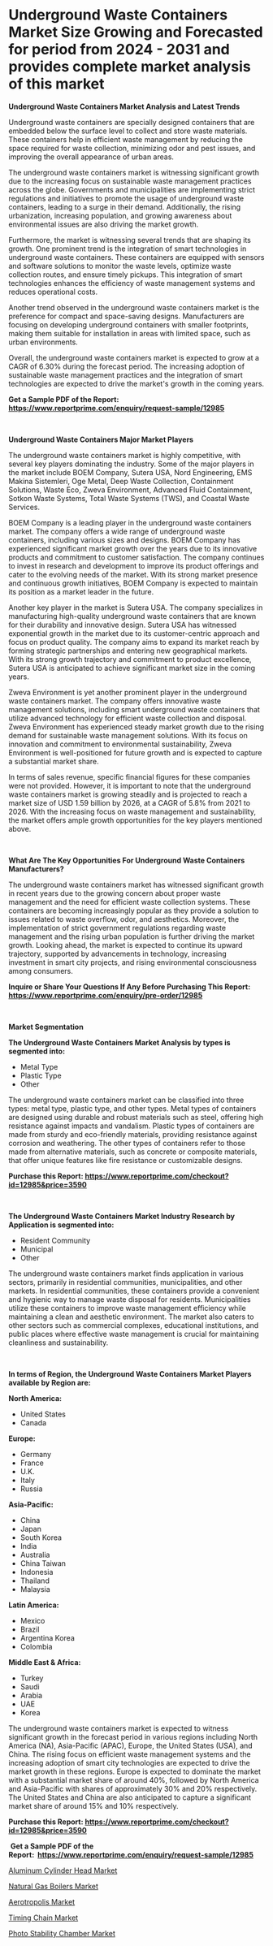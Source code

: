 <p><h1>Underground Waste Containers Market Size Growing and Forecasted for period from 2024 - 2031 and provides complete market analysis of this market</h1></p><p><strong>Underground Waste Containers Market Analysis and Latest Trends</strong></p>
<p><p>Underground waste containers are specially designed containers that are embedded below the surface level to collect and store waste materials. These containers help in efficient waste management by reducing the space required for waste collection, minimizing odor and pest issues, and improving the overall appearance of urban areas.</p><p>The underground waste containers market is witnessing significant growth due to the increasing focus on sustainable waste management practices across the globe. Governments and municipalities are implementing strict regulations and initiatives to promote the usage of underground waste containers, leading to a surge in their demand. Additionally, the rising urbanization, increasing population, and growing awareness about environmental issues are also driving the market growth.</p><p>Furthermore, the market is witnessing several trends that are shaping its growth. One prominent trend is the integration of smart technologies in underground waste containers. These containers are equipped with sensors and software solutions to monitor the waste levels, optimize waste collection routes, and ensure timely pickups. This integration of smart technologies enhances the efficiency of waste management systems and reduces operational costs.</p><p>Another trend observed in the underground waste containers market is the preference for compact and space-saving designs. Manufacturers are focusing on developing underground containers with smaller footprints, making them suitable for installation in areas with limited space, such as urban environments.</p><p>Overall, the underground waste containers market is expected to grow at a CAGR of 6.30% during the forecast period. The increasing adoption of sustainable waste management practices and the integration of smart technologies are expected to drive the market's growth in the coming years.</p></p>
<p><strong>Get a Sample PDF of the Report:&nbsp; <a href="https://www.reportprime.com/enquiry/request-sample/12985">https://www.reportprime.com/enquiry/request-sample/12985</a></strong></p>
<p>&nbsp;</p>
<p><strong>Underground Waste Containers Major Market Players</strong></p>
<p><p>The underground waste containers market is highly competitive, with several key players dominating the industry. Some of the major players in the market include BOEM Company, Sutera USA, Nord Engineering, EMS Makina Sistemleri, Oge Metal, Deep Waste Collection, Containment Solutions, Waste Eco, Zweva Environment, Advanced Fluid Containment, Sotkon Waste Systems, Total Waste Systems (TWS), and Coastal Waste Services.</p><p>BOEM Company is a leading player in the underground waste containers market. The company offers a wide range of underground waste containers, including various sizes and designs. BOEM Company has experienced significant market growth over the years due to its innovative products and commitment to customer satisfaction. The company continues to invest in research and development to improve its product offerings and cater to the evolving needs of the market. With its strong market presence and continuous growth initiatives, BOEM Company is expected to maintain its position as a market leader in the future.</p><p>Another key player in the market is Sutera USA. The company specializes in manufacturing high-quality underground waste containers that are known for their durability and innovative design. Sutera USA has witnessed exponential growth in the market due to its customer-centric approach and focus on product quality. The company aims to expand its market reach by forming strategic partnerships and entering new geographical markets. With its strong growth trajectory and commitment to product excellence, Sutera USA is anticipated to achieve significant market size in the coming years.</p><p>Zweva Environment is yet another prominent player in the underground waste containers market. The company offers innovative waste management solutions, including smart underground waste containers that utilize advanced technology for efficient waste collection and disposal. Zweva Environment has experienced steady market growth due to the rising demand for sustainable waste management solutions. With its focus on innovation and commitment to environmental sustainability, Zweva Environment is well-positioned for future growth and is expected to capture a substantial market share.</p><p>In terms of sales revenue, specific financial figures for these companies were not provided. However, it is important to note that the underground waste containers market is growing steadily and is projected to reach a market size of USD 1.59 billion by 2026, at a CAGR of 5.8% from 2021 to 2026. With the increasing focus on waste management and sustainability, the market offers ample growth opportunities for the key players mentioned above.</p></p>
<p>&nbsp;</p>
<p><strong>What Are The Key Opportunities For Underground Waste Containers Manufacturers?</strong></p>
<p><p>The underground waste containers market has witnessed significant growth in recent years due to the growing concern about proper waste management and the need for efficient waste collection systems. These containers are becoming increasingly popular as they provide a solution to issues related to waste overflow, odor, and aesthetics. Moreover, the implementation of strict government regulations regarding waste management and the rising urban population is further driving the market growth. Looking ahead, the market is expected to continue its upward trajectory, supported by advancements in technology, increasing investment in smart city projects, and rising environmental consciousness among consumers.</p></p>
<p><strong>Inquire or Share Your Questions If Any Before Purchasing This Report: <a href="https://www.reportprime.com/enquiry/pre-order/12985">https://www.reportprime.com/enquiry/pre-order/12985</a></strong></p>
<p>&nbsp;</p>
<p><strong>Market Segmentation</strong></p>
<p><strong>The Underground Waste Containers Market Analysis by types is segmented into:</strong></p>
<p><ul><li>Metal Type</li><li>Plastic Type</li><li>Other</li></ul></p>
<p><p>The underground waste containers market can be classified into three types: metal type, plastic type, and other types. Metal types of containers are designed using durable and robust materials such as steel, offering high resistance against impacts and vandalism. Plastic types of containers are made from sturdy and eco-friendly materials, providing resistance against corrosion and weathering. The other types of containers refer to those made from alternative materials, such as concrete or composite materials, that offer unique features like fire resistance or customizable designs.</p></p>
<p><strong>Purchase this Report:&nbsp;<a href="https://www.reportprime.com/checkout?id=12985&price=3590">https://www.reportprime.com/checkout?id=12985&price=3590</a></strong></p>
<p>&nbsp;</p>
<p><strong>The Underground Waste Containers Market Industry Research by Application is segmented into:</strong></p>
<p><ul><li>Resident Community</li><li>Municipal</li><li>Other</li></ul></p>
<p><p>The underground waste containers market finds application in various sectors, primarily in residential communities, municipalities, and other markets. In residential communities, these containers provide a convenient and hygienic way to manage waste disposal for residents. Municipalities utilize these containers to improve waste management efficiency while maintaining a clean and aesthetic environment. The market also caters to other sectors such as commercial complexes, educational institutions, and public places where effective waste management is crucial for maintaining cleanliness and sustainability.</p></p>
<p>&nbsp;</p>
<p><strong>In terms of Region, the Underground Waste Containers Market Players available by Region are:</strong></p>
<p>
    <p> <strong> North America: </strong>
        <ul>
            <li>United States</li>
            <li>Canada</li>
        </ul>
        </p> 
    <p> <strong> Europe: </strong>
        <ul>
            <li>Germany</li>
            <li>France</li>
            <li>U.K.</li>
            <li>Italy</li>
            <li>Russia</li>
        </ul>
        </p> 
    <p> <strong> Asia-Pacific: </strong>
        <ul>
            <li>China</li>
            <li>Japan</li>
            <li>South Korea</li>
            <li>India</li>
            <li>Australia</li>
            <li>China Taiwan</li>
            <li>Indonesia</li>
            <li>Thailand</li>
            <li>Malaysia</li>
        </ul>
        </p> 
    <p> <strong> Latin America: </strong>
        <ul>
            <li>Mexico</li>
            <li>Brazil</li>
            <li>Argentina Korea</li>
            <li>Colombia</li>
        </ul>
        </p> 
    <p> <strong> Middle East & Africa: </strong>
        <ul>
            <li>Turkey</li>
            <li>Saudi</li>
            <li>Arabia</li>
            <li>UAE</li>
            <li>Korea</li>
        </ul>
    </p>
    </p>
<p><p>The underground waste containers market is expected to witness significant growth in the forecast period in various regions including North America (NA), Asia-Pacific (APAC), Europe, the United States (USA), and China. The rising focus on efficient waste management systems and the increasing adoption of smart city technologies are expected to drive the market growth in these regions. Europe is expected to dominate the market with a substantial market share of around 40%, followed by North America and Asia-Pacific with shares of approximately 30% and 20% respectively. The United States and China are also anticipated to capture a significant market share of around 15% and 10% respectively.</p></p>
<p><strong>Purchase this Report: <a href="https://www.reportprime.com/checkout?id=12985&price=3590">https://www.reportprime.com/checkout?id=12985&price=3590</a></strong></p>
<p>&nbsp;<strong>Get a Sample PDF of the Report:&nbsp;&nbsp;<a href="https://www.reportprime.com/enquiry/request-sample/12985">https://www.reportprime.com/enquiry/request-sample/12985</a></strong></p>
<p><strong></strong></p>
<p><p><a href="https://www.linkedin.com/pulse/aluminum-cylinder-head-market-share-amp-new-trends-analysis-bvmme/">Aluminum Cylinder Head Market</a></p><p><a href="https://github.com/CliffMedina6/Market-Research-Report-List-2/blob/main/natural-gas-boilers-market.md">Natural Gas Boilers Market</a></p><p><a href="https://www.linkedin.com/pulse/aerotropolis-market-insights-players-forecast-till-2030-awxye/">Aerotropolis Market</a></p><p><a href="https://www.linkedin.com/pulse/decoding-timing-chain-market-deep-dive-latest-trends-segmentation-hfg7e/">Timing Chain Market</a></p><p><a href="https://github.com/PeterParrish5/Market-Research-Report-List-2/blob/main/photo-stability-chamber-market.md">Photo Stability Chamber Market</a></p></p>